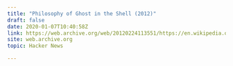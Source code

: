 ```yaml
---
title: "Philosophy of Ghost in the Shell (2012)"
draft: false
date: 2020-01-07T10:40:58Z
link: https://web.archive.org/web/20120224113551/https://en.wikipedia.org/wiki/Philosophy_of_Ghost_in_the_Shell?utm_medium=RSS&utm_source=hune
site: web.archive.org
topic: Hacker News  

---
```

